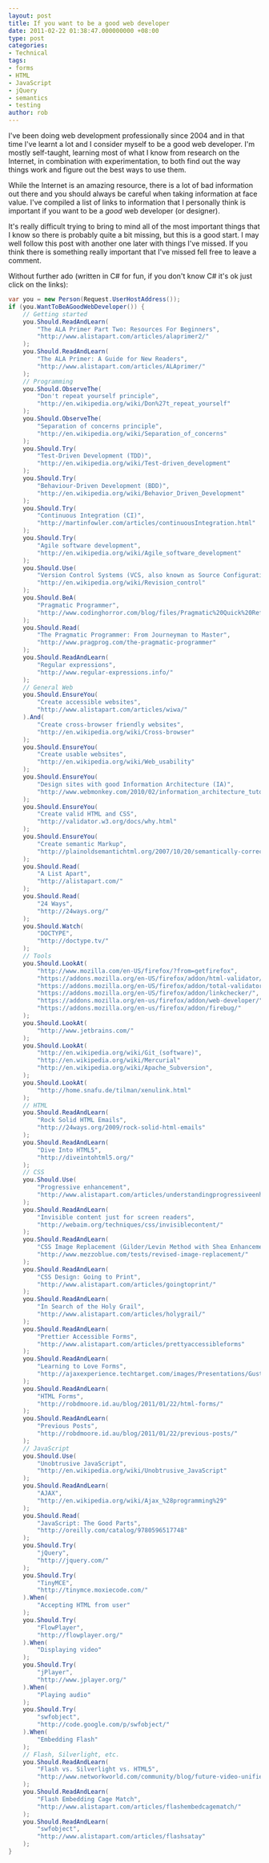 ```yaml
---
layout: post
title: If you want to be a good web developer
date: 2011-02-22 01:38:47.000000000 +08:00
type: post
categories:
- Technical
tags:
- forms
- HTML
- JavaScript
- jQuery
- semantics
- testing
author: rob
---
```



I've been doing web development professionally since 2004 and in that time I've learnt a lot and I consider myself to be a good web developer. I'm mostly self-taught, learning most of what I know from research on the Internet, in combination with experimentation, to both find out the way things work and figure out the best ways to use them.



While the Internet is an amazing resource, there is a lot of bad information out there and you should always be careful when taking information at face value. I've compiled a list of links to information that I personally think is important if you want to be a *good* web developer (or designer).



It's really difficult trying to bring to mind all of the most important things that I know so there is probably quite a bit missing, but this is a good start. I may well follow this post with another one later with things I've missed. If you think there is something really important that I've missed fell free to leave a comment.



Without further ado (written in C# for fun, if you don't know C# it's ok just click on the links):



<!--more-->



```csharp
var you = new Person(Request.UserHostAddress());
if (you.WantToBeAGoodWebDeveloper()) {
	// Getting started
	you.Should.ReadAndLearn(
		"The ALA Primer Part Two: Resources For Beginners",
		"http://www.alistapart.com/articles/alaprimer2/"
	);
	you.Should.ReadAndLearn(
		"The ALA Primer: A Guide for New Readers",
		"http://www.alistapart.com/articles/ALAprimer/"
	);
	// Programming
	you.Should.ObserveThe(
		"Don't repeat yourself principle",
		"http://en.wikipedia.org/wiki/Don%27t_repeat_yourself"
	);
	you.Should.ObserveThe(
		"Separation of concerns principle",
		"http://en.wikipedia.org/wiki/Separation_of_concerns"
	);
	you.Should.Try(
		"Test-Driven Development (TDD)",
		"http://en.wikipedia.org/wiki/Test-driven_development"
	);
	you.Should.Try(
		"Behaviour-Driven Development (BDD)",
		"http://en.wikipedia.org/wiki/Behavior_Driven_Development"
	);
	you.Should.Try(
		"Continuous Integration (CI)",
		"http://martinfowler.com/articles/continuousIntegration.html"
	);
	you.Should.Try(
		"Agile software development",
		"http://en.wikipedia.org/wiki/Agile_software_development"
	);
	you.Should.Use(
		"Version Control Systems (VCS, also known as Source Configuration Management (SCM))",
		"http://en.wikipedia.org/wiki/Revision_control"
	);
	you.Should.BeA(
		"Pragmatic Programmer",
		"http://www.codinghorror.com/blog/files/Pragmatic%20Quick%20Reference.htm"
	);
	you.Should.Read(
		"The Pragmatic Programmer: From Journeyman to Master",
		"http://www.pragprog.com/the-pragmatic-programmer"
	);
	you.Should.ReadAndLearn(
		"Regular expressions",
		"http://www.regular-expressions.info/"
	);
	// General Web
	you.Should.EnsureYou(
		"Create accessible websites",
		"http://www.alistapart.com/articles/wiwa/"
	).And(
		"Create cross-browser friendly websites",
		"http://en.wikipedia.org/wiki/Cross-browser"
	);
	you.Should.EnsureYou(
		"Create usable websites",
		"http://en.wikipedia.org/wiki/Web_usability"
	);
	you.Should.EnsureYou(
		"Design sites with good Information Architecture (IA)",
		"http://www.webmonkey.com/2010/02/information_architecture_tutorial/"
	);
	you.Should.EnsureYou(
		"Create valid HTML and CSS",
		"http://validator.w3.org/docs/why.html"
	);
	you.Should.EnsureYou(
		"Create semantic Markup",
		"http://plainoldsemantichtml.org/2007/10/20/semantically-correct-html-benefits/"
	);
	you.Should.Read(
		"A List Apart",
		"http://alistapart.com/"
	);
	you.Should.Read(
		"24 Ways",
		"http://24ways.org/"
	);
	you.Should.Watch(
		"DOCTYPE",
		"http://doctype.tv/"
	);
	// Tools
	you.Should.LookAt(
		"http://www.mozilla.com/en-US/firefox/?from=getfirefox",
		"https://addons.mozilla.org/en-US/firefox/addon/html-validator/",
		"https://addons.mozilla.org/en-US/firefox/addon/total-validator/",
		"https://addons.mozilla.org/en-US/firefox/addon/linkchecker/",
		"https://addons.mozilla.org/en-us/firefox/addon/web-developer/",
		"https://addons.mozilla.org/en-us/firefox/addon/firebug/"
	);
	you.Should.LookAt(
		"http://www.jetbrains.com/"
	);
	you.Should.LookAt(
		"http://en.wikipedia.org/wiki/Git_(software)",
		"http://en.wikipedia.org/wiki/Mercurial"
		"http://en.wikipedia.org/wiki/Apache_Subversion",
	);
	you.Should.LookAt(
		"http://home.snafu.de/tilman/xenulink.html"
	);
	// HTML
	you.Should.ReadAndLearn(
		"Rock Solid HTML Emails",
		"http://24ways.org/2009/rock-solid-html-emails"
	);
	you.Should.ReadAndLearn(
		"Dive Into HTML5",
		"http://diveintohtml5.org/"
	);
	// CSS
	you.Should.Use(
		"Progressive enhancement",
		"http://www.alistapart.com/articles/understandingprogressiveenhancement/"
	);
	you.Should.ReadAndLearn(
		"Invisible content just for screen readers",
		"http://webaim.org/techniques/css/invisiblecontent/"
	);
	you.Should.ReadAndLearn(
		"CSS Image Replacement (Gilder/Levin Method with Shea Enhancement)",
		"http://www.mezzoblue.com/tests/revised-image-replacement/"
	);
	you.Should.ReadAndLearn(
		"CSS Design: Going to Print",
		"http://www.alistapart.com/articles/goingtoprint/"
	);
	you.Should.ReadAndLearn(
		"In Search of the Holy Grail",
		"http://www.alistapart.com/articles/holygrail/"
	);
	you.Should.ReadAndLearn(
		"Prettier Accessible Forms",
		"http://www.alistapart.com/articles/prettyaccessibleforms"
	);
	you.Should.ReadAndLearn(
		"Learning to Love Forms",
		"http://ajaxexperience.techtarget.com/images/Presentations/Gustafson_Aaron_Learning-to-love-forms.pdf"
	);
	you.Should.ReadAndLearn(
		"HTML Forms",
		"http://robdmoore.id.au/blog/2011/01/22/html-forms/"
	);
	you.Should.ReadAndLearn(
		"Previous Posts",
		"http://robdmoore.id.au/blog/2011/01/22/previous-posts/"
	);
	// JavaScript
	you.Should.Use(
		"Unobtrusive JavaScript",
		"http://en.wikipedia.org/wiki/Unobtrusive_JavaScript"
	);
	you.Should.ReadAndLearn(
		"AJAX",
		"http://en.wikipedia.org/wiki/Ajax_%28programming%29"
	);
	you.Should.Read(
		"JavaScript: The Good Parts",
		"http://oreilly.com/catalog/9780596517748"
	);
	you.Should.Try(
		"jQuery",
		"http://jquery.com/"
	);
	you.Should.Try(
		"TinyMCE",
		"http://tinymce.moxiecode.com/"
	).When(
		"Accepting HTML from user"
	);
	you.Should.Try(
		"FlowPlayer",
		"http://flowplayer.org/"
	).When(
		"Displaying video"
	);
	you.Should.Try(
		"jPlayer",
		"http://www.jplayer.org/"
	).When(
		"Playing audio"
	);
	you.Should.Try(
		"swfobject",
		"http://code.google.com/p/swfobject/"
	).When(
		"Embedding Flash"
	);
	// Flash, Silverlight, etc.
	you.Should.ReadAndLearn(
		"Flash vs. Silverlight vs. HTML5",
		"http://www.networkworld.com/community/blog/future-video-unified-communications"
	);
	you.Should.ReadAndLearn(
		"Flash Embedding Cage Match",
		"http://www.alistapart.com/articles/flashembedcagematch/"
	);
	you.Should.ReadAndLearn(
		"swfobject",
		"http://www.alistapart.com/articles/flashsatay"
	);
}
```

